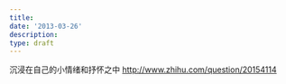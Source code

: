 ```yaml
---
title: 
date: '2013-03-26'
description:
type: draft
---
```


沉浸在自己的小情绪和抒怀之中
http://www.zhihu.com/question/20154114
